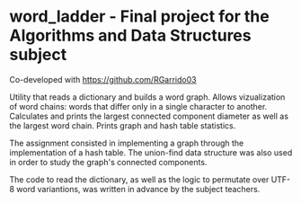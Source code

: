 # word_ladder - Final project for the Algorithms and Data Structures subject

Co-developed with https://github.com/RGarrido03

Utility that reads a dictionary and builds a word graph. Allows vizualization of word chains: words that differ only in a single character to another.
Calculates and prints the largest connected component diameter as well as the largest word chain. Prints graph and hash table statistics.

The assignment consisted in implementing a graph through the implementation of a hash table. The union-find data structure was also used in order to study the graph's connected components.

The code to read the dictionary, as well as the logic to permutate over UTF-8 word variantions, was written in advance by the subject teachers.
